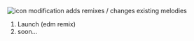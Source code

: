 ![icon](https://user-images.githubusercontent.com/80191234/130104729-c59dab8d-d8b4-4086-a7ac-25cd2e13349c.png)
modification adds remixes / changes existing melodies
1. Launch (edm remix)
2. soon...
